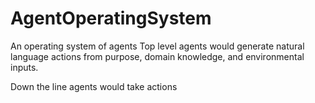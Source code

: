 # AgentOperatingSystem
An operating system of agents
Top level agents would generate natural language actions from purpose, domain knowledge, and environmental inputs.

Down the line agents would take actions

